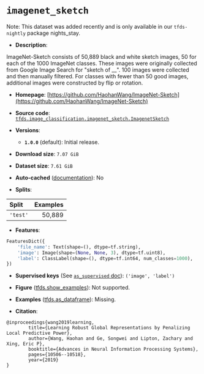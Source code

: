 <div itemscope itemtype="http://schema.org/Dataset">
  <div itemscope itemprop="includedInDataCatalog" itemtype="http://schema.org/DataCatalog">
    <meta itemprop="name" content="TensorFlow Datasets" />
  </div>
  <meta itemprop="name" content="imagenet_sketch" />
  <meta itemprop="description" content="ImageNet-Sketch consists of 50,889 black and white sketch images, 50 for each of&#10;the 1000 ImageNet classes. These images were originally collected from Google&#10;Image Search for &quot;sketch of __&quot;. 100 images were collected and then manually&#10;filtered. For classes with fewer than 50 good images, additional images were&#10;constructed by flip or rotation.&#10;&#10;To use this dataset:&#10;&#10;```python&#10;import tensorflow_datasets as tfds&#10;&#10;ds = tfds.load(&#x27;imagenet_sketch&#x27;, split=&#x27;train&#x27;)&#10;for ex in ds.take(4):&#10;  print(ex)&#10;```&#10;&#10;See [the guide](https://www.tensorflow.org/datasets/overview) for more&#10;informations on [tensorflow_datasets](https://www.tensorflow.org/datasets).&#10;&#10;" />
  <meta itemprop="url" content="https://www.tensorflow.org/datasets/catalog/imagenet_sketch" />
  <meta itemprop="sameAs" content="https://github.com/HaohanWang/ImageNet-Sketch" />
  <meta itemprop="citation" content="@inproceedings{wang2019learning,&#10;        title={Learning Robust Global Representations by Penalizing Local Predictive Power},&#10;        author={Wang, Haohan and Ge, Songwei and Lipton, Zachary and Xing, Eric P},&#10;        booktitle={Advances in Neural Information Processing Systems},&#10;        pages={10506--10518},&#10;        year={2019}&#10;}" />
</div>

# `imagenet_sketch`


Note: This dataset was added recently and is only available in our
`tfds-nightly` package
<span class="material-icons" title="Available only in the tfds-nightly package">nights_stay</span>.

*   **Description**:

ImageNet-Sketch consists of 50,889 black and white sketch images, 50 for each of
the 1000 ImageNet classes. These images were originally collected from Google
Image Search for "sketch of __". 100 images were collected and then manually
filtered. For classes with fewer than 50 good images, additional images were
constructed by flip or rotation.

*   **Homepage**:
    [https://github.com/HaohanWang/ImageNet-Sketch](https://github.com/HaohanWang/ImageNet-Sketch)

*   **Source code**:
    [`tfds.image_classification.imagenet_sketch.ImagenetSketch`](https://github.com/tensorflow/datasets/tree/master/tensorflow_datasets/image_classification/imagenet_sketch/imagenet_sketch.py)

*   **Versions**:

    *   **`1.0.0`** (default): Initial release.

*   **Download size**: `7.07 GiB`

*   **Dataset size**: `7.61 GiB`

*   **Auto-cached**
    ([documentation](https://www.tensorflow.org/datasets/performances#auto-caching)):
    No

*   **Splits**:

Split    | Examples
:------- | -------:
`'test'` | 50,889

*   **Features**:

```python
FeaturesDict({
    'file_name': Text(shape=(), dtype=tf.string),
    'image': Image(shape=(None, None, 3), dtype=tf.uint8),
    'label': ClassLabel(shape=(), dtype=tf.int64, num_classes=1000),
})
```

*   **Supervised keys** (See
    [`as_supervised` doc](https://www.tensorflow.org/datasets/api_docs/python/tfds/load#args)):
    `('image', 'label')`

*   **Figure**
    ([tfds.show_examples](https://www.tensorflow.org/datasets/api_docs/python/tfds/visualization/show_examples)):
    Not supported.

*   **Examples**
    ([tfds.as_dataframe](https://www.tensorflow.org/datasets/api_docs/python/tfds/as_dataframe)):
    Missing.

*   **Citation**:

```
@inproceedings{wang2019learning,
        title={Learning Robust Global Representations by Penalizing Local Predictive Power},
        author={Wang, Haohan and Ge, Songwei and Lipton, Zachary and Xing, Eric P},
        booktitle={Advances in Neural Information Processing Systems},
        pages={10506--10518},
        year={2019}
}
```

